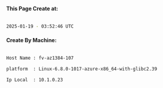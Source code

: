 
   
#### This Page Create at:

```bash

2025-01-19 - 03:52:46 UTC

```

#### Create By Machine:

```bash

Host Name : fv-az1384-107

platform  : Linux-6.8.0-1017-azure-x86_64-with-glibc2.39

Ip Local  : 10.1.0.23

```

